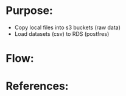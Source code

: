 # Purpose:
- Copy local files into s3 buckets (raw data)
- Load datasets (csv) to RDS (postfres)

# Flow:

# References: